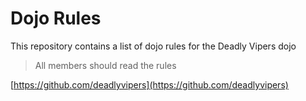Dojo Rules
==========

This repository contains a list of dojo rules for the Deadly Vipers dojo

> All members should read the rules

[https://github.com/deadlyvipers](https://github.com/deadlyvipers)

